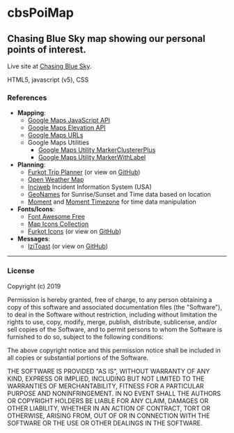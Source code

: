 # cbsPoiMap
<h2>Chasing Blue Sky map showing our personal points of interest. </h2>

Live site at <a href="https://ChasingBlueSky.net/map">Chasing Blue Sky</a>.

HTML5, javascript (v5), CSS

<h3>References</h3> 
<ul>
	<li><b>Mapping</b>:
		<ul>
			<li><a href="https://developers.google.com/maps/documentation/javascript/tutorial">Google Maps JavaScript API</a></li>
			<li><a href="https://developers.google.com/maps/documentation/elevation/start">Google Maps Elevation API</a></li>
			<li><a href="https://developers.google.com/maps/documentation/urls/guide">Google Maps URLs</a></li>
			<li>Google Maps Utilities
				<ul>
					<li><a href="https://github.com/googlemaps/v3-utility-library/tree/master/markerclustererplus">Google Maps Utility MarkerClustererPlus</a></li>
					<li><a href="https://github.com/googlemaps/v3-utility-library/tree/master/markerwithlabel">Google Maps Utility MarkerWithLabel</a></li>
				</ul>
			</li>
		</ul>
	</li>  
	<li><b>Planning</b>:
		<ul>
			<li><a href="https://help.furkot.com/widgets/plan-with-furkot-buttons.html">Furkot Trip Planner</a> (or view on <a href="https://github.com/furkot/trip-planner">GitHub</a>)</li>
			<li><a href="https://openweathermap.org/">Open Weather Map</a></li>
			<li><a href="https://inciweb.nwcg.gov/">Inciweb</a> Incident Information System (USA)</li>
			<li><a href="http://www.geonames.org/">GeoNames</a> for Sunrise/Sunset and Time data based on location</li>
			<li><a href="http://momentjs.com/">Moment</a> and <a href="http://momentjs.com/timezone/">Moment Timezone</a> for time data manipulation</li>
		</ul>
	</li>    
	<li><b>Fonts/Icons</b>:
		<ul>
			<li><a href="https://fontawesome.com/icons?d=gallery&m=free">Font Awesome Free</a></li>
			<li><a href="https://mapicons.mapsmarker.com/">Map Icons Collection</a></li>
			<li><a href="https://furkot.github.io/icon-fonts/build/furkot.html">Furkot Icons</a> (or view on <a href="https://github.com/furkot/icon-fonts">GitHub</a>)</li>
		</ul>
	</li>
	<li><b>Messages</b>:
		<ul>
			<li><a href="http://izitoast.marcelodolza.com/">IziToast</a> (or view on <a href="https://github.com/marcelodolza/iziToast">GitHub</a>)</li>
		</ul>
	</li>
</ul>

<hr>
<h3>License</h3>
Copyright (c) 2019

Permission is hereby granted, free of charge, to any person obtaining a copy of this software and associated documentation files (the "Software"), to deal in the Software without restriction, including without limitation the rights to use, copy, modify, merge, publish, distribute, sublicense, and/or sell copies of the Software, and to permit persons to whom the Software is furnished to do so, subject to the following conditions:

The above copyright notice and this permission notice shall be included in all copies or substantial portions of the Software.

THE SOFTWARE IS PROVIDED "AS IS", WITHOUT WARRANTY OF ANY KIND, EXPRESS OR IMPLIED, INCLUDING BUT NOT LIMITED TO THE WARRANTIES OF MERCHANTABILITY, FITNESS FOR A PARTICULAR PURPOSE AND NONINFRINGEMENT. IN NO EVENT SHALL THE AUTHORS OR COPYRIGHT HOLDERS BE LIABLE FOR ANY CLAIM, DAMAGES OR OTHER LIABILITY, WHETHER IN AN ACTION OF CONTRACT, TORT OR OTHERWISE, ARISING FROM, OUT OF OR IN CONNECTION WITH THE SOFTWARE OR THE USE OR OTHER DEALINGS IN THE SOFTWARE.